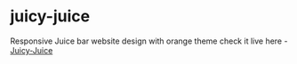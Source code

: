 # juicy-juice
 Responsive Juice bar website design with orange theme
 check it live here - [Juicy-Juice](https://creativeshi.com/juicy/)
